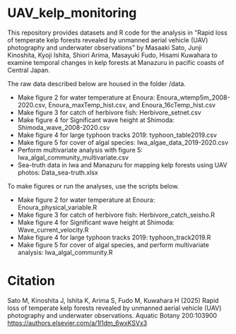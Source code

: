 # UAV_kelp_monitoring
This repository provides datasets and R code for the analysis in "Rapid loss of temperate kelp forests revealed by unmanned aerial vehicle (UAV) photography and underwater observations” by Masaaki Sato, Junji Kinoshita, Kyoji Ishita, Shiori Arima, Masayuki Fudo, Hisami Kuwahara to examine temporal changes in kelp forests at Manazuru in pacific coasts of Central Japan.  

The raw data described below are housed in the folder /data.

- Make figure 2 for water temperature at Enoura: Enoura_wtemp5m_2008-2020.csv, Enoura_maxTemp_hist.csv, and Enoura_16cTemp_hist.csv
- Make figure 3 for catch of herbivore fish: Herbivore_setnet.csv
- Make figure 4 for Significant wave height at Shimoda: Shimoda_wave_2008-2020.csv
- Make figure 4 for large typhoon tracks 2019: typhoon_table2019.csv
- Make figure 5 for cover of algal species: Iwa_algae_data_2019-2020.csv
- Perform multivariate analysis with figure 5: Iwa_algal_community_multivariate.csv
- Sea-truth data in Iwa and Manazuru for mapping kelp forests using UAV photos: Data_sea-truth.xlsx


To make figures or run the analyses, use the scripts below. 

- Make figure 2 for water temperature at Enoura: Enoura_physical_variable.R
- Make figure 3 for catch of herbivore fish: Herbivore_catch_seisho.R
- Make figure 4 for Significant wave height at Shimoda: Wave_current_velocity.R
- Make figure 4 for large typhoon tracks 2019: typhoon_track2019.R
- Make figure 5 for cover of algal species, and perform multivariate analysis: Iwa_algal_community.R

# Citation
Sato M, Kinoshita J, Ishita K, Arima S, Fudo M, Kuwahara H (2025) Rapid loss of temperate kelp forests revealed by unmanned aerial vehicle (UAV) photography and underwater observations. Aquatic Botany 200:103900  https://authors.elsevier.com/a/1l1dm_6wxKSVx3
